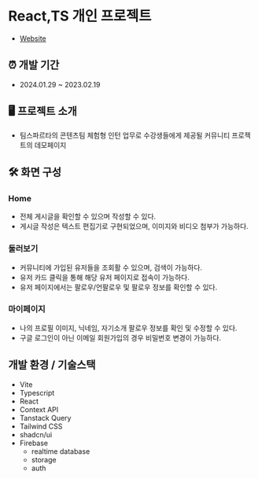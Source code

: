 # React,TS 개인 프로젝트
- [Website](https://community-week-3.vercel.app/)


## ⏰ 개발 기간
- 2024.01.29 ~ 2023.02.19


## 🖥️ 프로젝트 소개
- 팀스파르타의 콘텐츠팀 체험형 인턴 업무로 수강생들에게 제공될 커뮤니티 프로젝트의 데모페이지


## 🛠️ 화면 구성
### Home

- 전체 게시글을 확인할 수 있으며 작성할 수 있다.
- 게시글 작성은 텍스트 편집기로 구현되었으며, 이미지와 비디오 첨부가 가능하다.

### 둘러보기

- 커뮤니티에 가입된 유저들을 조회활 수 있으며, 검색이 가능하다.
- 유저 카드 클릭을 통해 해당 유저 페이지로 접속이 가능하다.
- 유저 페이지에서는 팔로우/언팔로우 및 팔로우 정보를 확인할 수 있다.

### 마이페이지

- 나의 프로필 이미지, 닉네임, 자기소개 팔로우 정보를 확인 및 수정할 수 있다.
- 구글 로그인이 아닌 이메일 회원가입의 경우 비밀번호 변경이 가능하다.

## 개발 환경 / 기술스택

- Vite
- Typescript
- React
- Context API
- Tanstack Query
- Tailwind CSS
- shadcn/ui
- Firebase
  - realtime database 
  - storage
  - auth

